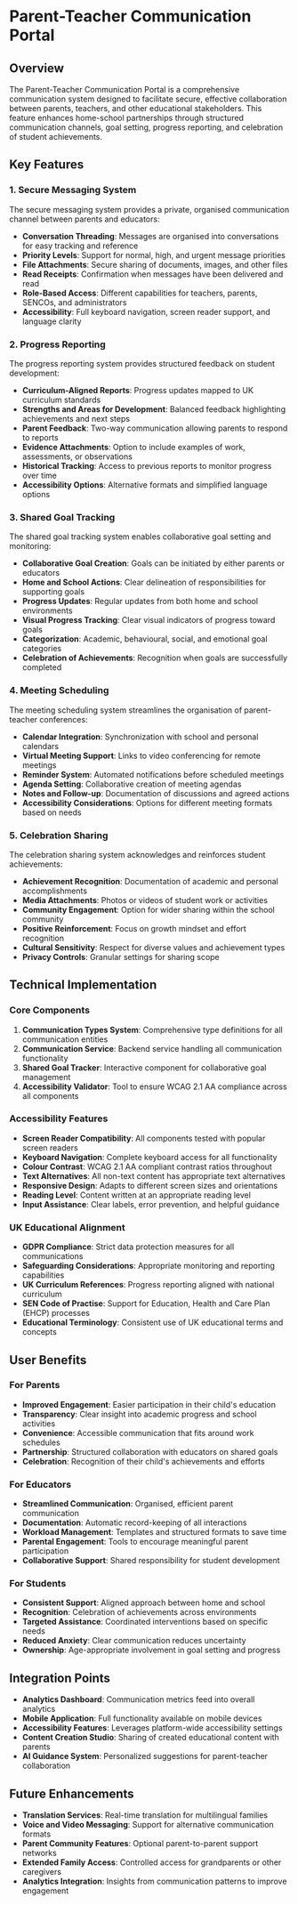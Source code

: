 # Parent-Teacher Communication Portal

## Overview

The Parent-Teacher Communication Portal is a comprehensive communication system designed to facilitate secure, effective collaboration between parents, teachers, and other educational stakeholders. This feature enhances home-school partnerships through structured communication channels, goal setting, progress reporting, and celebration of student achievements.

## Key Features

### 1. Secure Messaging System

The secure messaging system provides a private, organised communication channel between parents and educators:

- **Conversation Threading**: Messages are organised into conversations for easy tracking and reference
- **Priority Levels**: Support for normal, high, and urgent message priorities
- **File Attachments**: Secure sharing of documents, images, and other files
- **Read Receipts**: Confirmation when messages have been delivered and read
- **Role-Based Access**: Different capabilities for teachers, parents, SENCOs, and administrators
- **Accessibility**: Full keyboard navigation, screen reader support, and language clarity

### 2. Progress Reporting

The progress reporting system provides structured feedback on student development:

- **Curriculum-Aligned Reports**: Progress updates mapped to UK curriculum standards
- **Strengths and Areas for Development**: Balanced feedback highlighting achievements and next steps
- **Parent Feedback**: Two-way communication allowing parents to respond to reports
- **Evidence Attachments**: Option to include examples of work, assessments, or observations
- **Historical Tracking**: Access to previous reports to monitor progress over time
- **Accessibility Options**: Alternative formats and simplified language options

### 3. Shared Goal Tracking

The shared goal tracking system enables collaborative goal setting and monitoring:

- **Collaborative Goal Creation**: Goals can be initiated by either parents or educators
- **Home and School Actions**: Clear delineation of responsibilities for supporting goals
- **Progress Updates**: Regular updates from both home and school environments
- **Visual Progress Tracking**: Clear visual indicators of progress toward goals
- **Categorization**: Academic, behavioural, social, and emotional goal categories
- **Celebration of Achievements**: Recognition when goals are successfully completed

### 4. Meeting Scheduling

The meeting scheduling system streamlines the organisation of parent-teacher conferences:

- **Calendar Integration**: Synchronization with school and personal calendars
- **Virtual Meeting Support**: Links to video conferencing for remote meetings
- **Reminder System**: Automated notifications before scheduled meetings
- **Agenda Setting**: Collaborative creation of meeting agendas
- **Notes and Follow-up**: Documentation of discussions and agreed actions
- **Accessibility Considerations**: Options for different meeting formats based on needs

### 5. Celebration Sharing

The celebration sharing system acknowledges and reinforces student achievements:

- **Achievement Recognition**: Documentation of academic and personal accomplishments
- **Media Attachments**: Photos or videos of student work or activities
- **Community Engagement**: Option for wider sharing within the school community
- **Positive Reinforcement**: Focus on growth mindset and effort recognition
- **Cultural Sensitivity**: Respect for diverse values and achievement types
- **Privacy Controls**: Granular settings for sharing scope

## Technical Implementation

### Core Components

1. **Communication Types System**: Comprehensive type definitions for all communication entities
2. **Communication Service**: Backend service handling all communication functionality
3. **Shared Goal Tracker**: Interactive component for collaborative goal management
4. **Accessibility Validator**: Tool to ensure WCAG 2.1 AA compliance across all components

### Accessibility Features

- **Screen Reader Compatibility**: All components tested with popular screen readers
- **Keyboard Navigation**: Complete keyboard access for all functionality
- **Colour Contrast**: WCAG 2.1 AA compliant contrast ratios throughout
- **Text Alternatives**: All non-text content has appropriate text alternatives
- **Responsive Design**: Adapts to different screen sizes and orientations
- **Reading Level**: Content written at an appropriate reading level
- **Input Assistance**: Clear labels, error prevention, and helpful guidance

### UK Educational Alignment

- **GDPR Compliance**: Strict data protection measures for all communications
- **Safeguarding Considerations**: Appropriate monitoring and reporting capabilities
- **UK Curriculum References**: Progress reporting aligned with national curriculum
- **SEN Code of Practise**: Support for Education, Health and Care Plan (EHCP) processes
- **Educational Terminology**: Consistent use of UK educational terms and concepts

## User Benefits

### For Parents

- **Improved Engagement**: Easier participation in their child's education
- **Transparency**: Clear insight into academic progress and school activities
- **Convenience**: Accessible communication that fits around work schedules
- **Partnership**: Structured collaboration with educators on shared goals
- **Celebration**: Recognition of their child's achievements and efforts

### For Educators

- **Streamlined Communication**: Organised, efficient parent communication
- **Documentation**: Automatic record-keeping of all interactions
- **Workload Management**: Templates and structured formats to save time
- **Parental Engagement**: Tools to encourage meaningful parent participation
- **Collaborative Support**: Shared responsibility for student development

### For Students

- **Consistent Support**: Aligned approach between home and school
- **Recognition**: Celebration of achievements across environments
- **Targeted Assistance**: Coordinated interventions based on specific needs
- **Reduced Anxiety**: Clear communication reduces uncertainty
- **Ownership**: Age-appropriate involvement in goal setting and progress

## Integration Points

- **Analytics Dashboard**: Communication metrics feed into overall analytics
- **Mobile Application**: Full functionality available on mobile devices
- **Accessibility Features**: Leverages platform-wide accessibility settings
- **Content Creation Studio**: Sharing of created educational content with parents
- **AI Guidance System**: Personalized suggestions for parent-teacher collaboration

## Future Enhancements

- **Translation Services**: Real-time translation for multilingual families
- **Voice and Video Messaging**: Support for alternative communication formats
- **Parent Community Features**: Optional parent-to-parent support networks
- **Extended Family Access**: Controlled access for grandparents or other caregivers
- **Analytics Integration**: Insights from communication patterns to improve engagement
